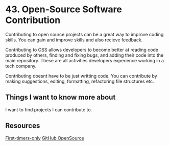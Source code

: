 # 43. Open-Source Software Contribution
Contributing to open source projects can be a great way to improve coding skills. You can gain and improve skills and also recieve feedback. 

Contributing to OSS allows developers to become better at reading code produced by others, finding and fixing bugs, and adding their code into the main repository. These are all activities developers experience working in a tech company.

Contributing doesnt have to be just writting code. You can contribute by making suggestions, editing, formatting, refactoring file structures  etc.

## Things I want to know more about

I want to find projects I can contribute to. 

## Resources

[First-timers-only](https://www.firsttimersonly.com/)
[GitHub OpenSource](https://www.github.com/open-source)
